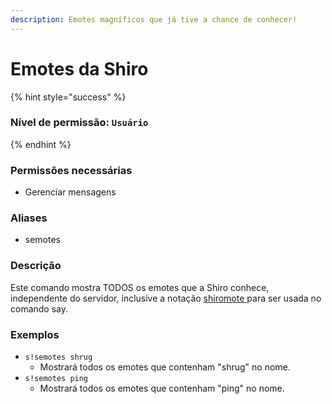 ```yaml
---
description: Emotes magníficos que já tive a chance de conhecer!
---
```


# Emotes da Shiro

{% hint style="success" %}
### Nível de permissão: `Usuário`
{% endhint %}

### Permissões necessárias

* Gerenciar mensagens

### Aliases

* semotes

### Descrição

Este comando mostra TODOS os emotes que a Shiro conhece, independente do servidor, inclusive a notação [shiromote ](../../../solucao-de-problemas/perguntas-frequentes.md#o-que-e-um-shiromote)para ser usada no comando say.

### Exemplos

* `s!semotes shrug`
  * Mostrará todos os emotes que contenham "shrug" no nome.
* `s!semotes ping`
  * Mostrará todos os emotes que contenham "ping" no nome.

